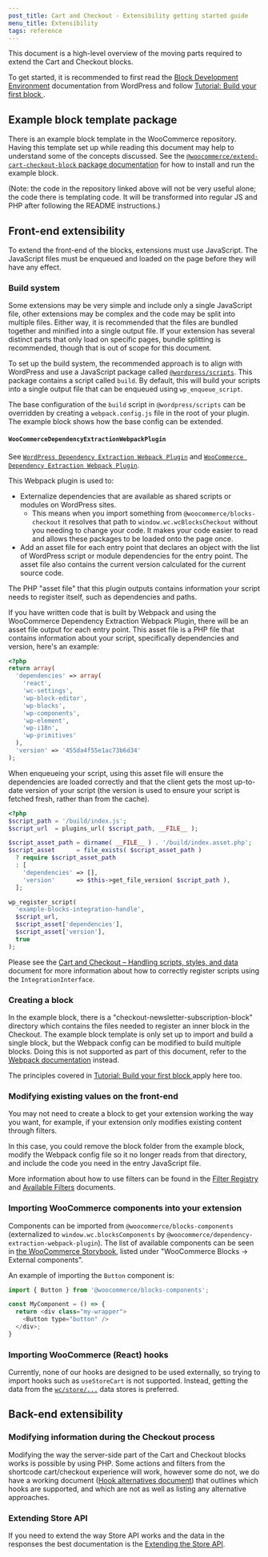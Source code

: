 ```yaml
---
post_title: Cart and Checkout - Extensibility getting started guide
menu_title: Extensibility
tags: reference
---
```

<!-- markdownlint-disable MD041 -->

This document is a high-level overview of the moving parts required to extend the Cart and Checkout blocks.

To get started, it is recommended to first read the [Block Development Environment](https://developer.wordpress.org/block-editor/getting-started/devenv/) documentation from WordPress and follow [Tutorial: Build your first block
](https://developer.wordpress.org/block-editor/getting-started/tutorial/).

## Example block template package

There is an example block template in the WooCommerce repository. Having this template set up while reading this document may help to understand some of the concepts discussed. See the [`@woocommerce/extend-cart-checkout-block` package documentation](https://github.com/woocommerce/woocommerce/tree/trunk/packages/js/extend-cart-checkout-block#woocommerceextend-cart-checkout-block) for how to install and run the example block.

(Note: the code in the repository linked above will not be very useful alone; the code there is templating code. It will be transformed into regular JS and PHP after following the README instructions.)

## Front-end extensibility

To extend the front-end of the blocks, extensions must use JavaScript. The JavaScript files must be enqueued and loaded on the page before they will have any effect.

### Build system

Some extensions may be very simple and include only a single JavaScript file, other extensions may be complex and the code may be split into multiple files. Either way, it is recommended that the files are bundled together and minified into a single output file. If your extension has several distinct parts that only load on specific pages, bundle splitting is recommended, though that is out of scope for this document.

To set up the build system, the recommended approach is to align with WordPress and use a JavaScript package called [`@wordpress/scripts`](https://developer.wordpress.org/block-editor/reference-guides/packages/packages-scripts/). This package contains a script called `build`. By default, this will build your scripts into a single output file that can be enqueued using `wp_enqueue_script`.

The base configuration of the `build` script in  `@wordpress/scripts` can be overridden by creating a `webpack.config.js` file in the root of your plugin. The example block shows how the base config can be extended.

#### `WooCommerceDependencyExtractionWebpackPlugin`

See [`WordPress Dependency Extraction Webpack Plugin`](https://github.com/WordPress/gutenberg/tree/trunk/packages/dependency-extraction-webpack-plugin) and 
[`WooCommerce Dependency Extraction Webpack Plugin`](https://github.com/woocommerce/woocommerce/tree/trunk/packages/js/dependency-extraction-webpack-plugin#dependency-extraction-webpack-plugin).

This Webpack plugin is used to:

- Externalize dependencies that are available as shared scripts or modules on WordPress sites.
    - This means when you import something from `@woocommerce/blocks-checkout` it resolves that path to `window.wc.wcBlocksCheckout` without you needing to change your code. It makes your code easier to read and allows these packages to be loaded onto the page once.
- Add an asset file for each entry point that declares an object with the list of WordPress script or module dependencies for the entry point. The asset file also contains the current version calculated for the current source code.

The PHP "asset file" that this plugin outputs contains information your script needs to register itself, such as dependencies and paths.

If you have written code that is built by Webpack and using the WooCommerce Dependency Extraction Webpack Plugin, there will be an asset file output for each entry point. This asset file is a PHP file that contains information about your script, specifically dependencies and version, here's an example:

```php
<?php
return array(
  'dependencies' => array(
    'react',
    'wc-settings',
    'wp-block-editor',
    'wp-blocks',
    'wp-components',
    'wp-element',
    'wp-i18n',
    'wp-primitives'
  ),
  'version' => '455da4f55e1ac73b6d34'
);
```

When enqueueing your script, using this asset file will ensure the dependencies are loaded correctly and that the client gets the most up-to-date version of your script (the version is used to ensure your script is fetched fresh, rather than from the cache).

```php
<?php
$script_path = '/build/index.js';
$script_url  = plugins_url( $script_path, __FILE__ );

$script_asset_path = dirname( __FILE__ ) . '/build/index.asset.php';
$script_asset      = file_exists( $script_asset_path )
  ? require $script_asset_path
  : [
    'dependencies' => [],
    'version'      => $this->get_file_version( $script_path ),
  ];

wp_register_script(
  'example-blocks-integration-handle',
  $script_url,
  $script_asset['dependencies'],
  $script_asset['version'],
  true
);
```

Please see the [Cart and Checkout – Handling scripts, styles, and data](https://developer.woocommerce.com/docs/cart-and-checkout-handling-scripts-styles-and-data/) document for more information about how to correctly register scripts using the `IntegrationInterface`.

### Creating a block

In the example block, there is a "checkout-newsletter-subscription-block" directory which contains the files needed to register an inner block in the Checkout. The example block template is only set up to import and build a single block, but the Webpack config can be modified to build multiple blocks. Doing this is not supported as part of this document, refer to the [Webpack documentation](https://webpack.js.org/concepts/) instead.

The principles covered in [Tutorial: Build your first block
](https://developer.wordpress.org/block-editor/getting-started/tutorial/) apply here too.

### Modifying existing values on the front-end

You may not need to create a block to get your extension working the way you want, for example, if your extension only modifies existing content through filters.

In this case, you could remove the block folder from the example block, modify the Webpack config file so it no longer reads from that directory, and include the code you need in the entry JavaScript file.

More information about how to use filters can be found in the [Filter Registry](https://github.com/woocommerce/woocommerce/blob/trunk/plugins/woocommerce-blocks/packages/checkout/filter-registry/README.md#filter-registry-) and [Available Filters](https://developer.woocommerce.com/docs/category/cart-and-checkout-blocks/available-filters/) documents.

### Importing WooCommerce components into your extension

Components can be imported from `@woocommerce/blocks-components` (externalized to `window.wc.blocksComponents` by `@woocommerce/dependency-extraction-webpack-plugin`). The list of available components can be seen in [the WooCommerce Storybook](https://woocommerce.github.io/woocommerce/?path=/docs/woocommerce-blocks_external-components-button--docs), listed under "WooCommerce Blocks -> External components".

An example of importing the `Button` component is:

```js
import { Button } from '@woocommerce/blocks-components';

const MyComponent = () => {
  return <div class="my-wrapper">
    <Button type="button" />
  </div>;
}
```

### Importing WooCommerce (React) hooks

Currently, none of our hooks are designed to be used externally, so trying to import hooks such as `useStoreCart` is not supported. Instead, getting the data from the [`wc/store/...`](https://github.com/woocommerce/woocommerce/blob/trunk/plugins/woocommerce-blocks/docs/third-party-developers/extensibility/data-store/) data stores is preferred.

## Back-end extensibility

### Modifying information during the Checkout process

Modifying the way the server-side part of the Cart and Checkout blocks works is possible by using PHP. Some actions and filters from the shortcode cart/checkout experience will work, however some do not, we do have a working document ([Hook alternatives document](https://github.com/woocommerce/woocommerce/tree/trunk/plugins/woocommerce-blocks/docs/third-party-developers/extensibility/hooks/hook-alternatives.md)) that outlines which hooks are supported, and which are not as well as listing any alternative approaches.

### Extending Store API

If you need to extend the way Store API works and the data in the responses the best documentation is the [Extending the Store API](https://github.com/woocommerce/woocommerce/tree/trunk/plugins/woocommerce-blocks/docs/third-party-developers/extensibility/rest-api).

